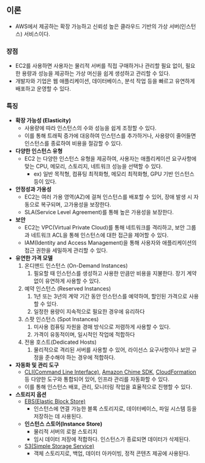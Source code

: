 ## 이론

- AWS에서 제공하는 확장 가능하고 신뢰성 높은 클라우드 기반의 가상 서버(인스턴스) 서비스이다.

### 장점

- EC2를 사용하면 사용자는 물리적 서버를 직접 구매하거나 관리할 필요 없이, 필요한 용량과 성능을 제공하는 가상 머신을 쉽게 생성하고 관리할 수 있다.
- 개발자와 기업은 웹 애플리케이션, 데이터베이스, 분석 작업 등을 빠르고 유연하게 배포하고 운영할 수 있다.

### 특징

- **확장 가능성 (Elasticity)**
    - 사용량에 따라 인스턴스의 수와 성능을 쉽게 조정할 수 있다.
    - 이를 통해 트래픽 증가에 대응하여 인스턴스를 추가하거나, 사용량이 줄어들면 인스턴스를 종료하여 비용을 절감할 수 있다.
- **다양한 인스턴스 유형**
    - EC2 는 다양한 인스턴스 유형을 제공하여, 사용자는 애플리케이션 요구사항에 맞는 CPU, 메모리, 스토리지, 네트워크 성능을 선택할 수 있다.
        - ex) 일반 목적형, 컴퓨팅 최적화형, 메모리 최적화형, GPU 기반 인스턴스 등이 있다.
- **안정성과 가용성**
    - EC2는 여러 가용 영역(AZ)에 걸쳐 인스턴스를 배포할 수 있어, 장애 발생 시 자동으로 복구되며, 고가용성을 보장한다.
    - SLA(Service Level Agreement)를 통해 높은 가용성을 보장한다.
- **보안**
    - EC2는 VPC(Virtual Private Cloud)를 통해 네트워크를 격리하고, 보안 그룹과 네트워크 ACL을 통해 인스턴스에 대한 접근을 제어할 수 있다.
    - IAM(Identity and Access Management)을 통해 사용자와 애플리케이션의 접근 권한을 세밀하게 관리할 수 있다.
- **유연한 가격 모델**
    1. 온디맨드 인스턴스 (On-Demand Instances)
        1. 필요할 때 인스턴스를 생성하고 사용한 만큼만 비용을 지불한다. 장기 계약없이 유연하게 사용할 수 있다.
    2. 예약 인스턴스 (Reserved Instances)
        1. 1년 또는 3년의 계약 기간 동안 인스턴스를 예약하여, 할인된 가격으로 사용할 수 있다.
        2. 일정한 용량이 지속적으로 필요한 경우에 유리하다
    3. 스팟 인스턴스 (Spot Instances)
        1. 미사용 컴퓨팅 자원을 경매 방식으로 저렴하게 사용할 수 있다.
        2. 가격이 유동적이며, 일시적인 작업에 적합하다
    4. 전용 호스트(Dedicated Hosts)
        1. 물리적으로 격리된 서버를 사용할 수 있어, 라이선스 요구사항이나 보안 규정을 준수해야 하는 경우에 적합하다.
- **자동화 및 관리 도구**
    - [CLI(Command Line Interface)](https://www.notion.so/CLI-Command-Line-Interface-28a6950d1bac4df6b45a94fd293a02ed?pvs=21), [Amazon Chime SDK](https://www.notion.so/Amazon-Chime-SDK-ad331a3a698c4c018563cc209dcf463c?pvs=21), [CloudFormation](https://www.notion.so/CloudFormation-5f8718244efb4180ac0fe339de61ee3f?pvs=21) 등 다양한 도구와 통합되어 있어, 인프라 관리를 자동화할 수 있다.
    - 이를 통해 인스턴스 배포, 관리, 모니터링 작업을 효율적으로 진행할 수 있다.
- **스토리지 옵션**
    - [EBS(Elastic Block Store)](https://www.notion.so/EBS-Elastic-Block-Store-42486c1879b34fee8b07531c2a0775c4?pvs=21)
        - 인스턴스에 연결 가능한 블록 스토리지로, 데이터베이스, 파일 시스템 등을 저장하는 데 사용된다.
    - **인스턴스 스토어(Instance Store)**
        - 물리적 서버의 로컬 스토리지
        - 임시 데이터 저장에 적합하다. 인스턴스가 종료되면 데이터가 삭제된다.
    - [S3(Simple Storage Service)](https://www.notion.so/S3-Simple-Storage-Service-439ece538235409e90db20bd4ab2d612?pvs=21)
        - 객체 스토리지로, 백업, 데이터 아카이빙, 정적 콘텐츠 제공에 사용된다.

